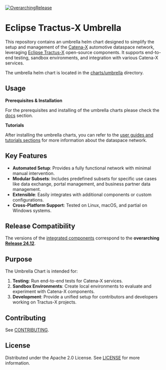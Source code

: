 [![OverarchingRelease](https://img.shields.io/badge/Release_24.08-blue)](https://github.com/eclipse-tractusx/tractus-x-release/blob/24.08/CHANGELOG.md#2408---2024-08-05)

# Eclipse Tractus-X Umbrella

This repository contains an umbrella helm chart designed to simplify the setup and management of the [Catena-X](https://catena-x.net/en/)
automotive dataspace network, leveraging [Eclipse Tractus-X](https://projects.eclipse.org/projects/automotive.tractusx) open-source components. It supports end-to-end testing, sandbox environments, and integration with various Catena-X services.

The umbrella helm chart is located in the [charts/umbrella](./charts/umbrella) directory.

## Usage

**Prerequisites & Installation**

For the prerequisites and installing of the umbrella charts please check the [docs](docs/README.md) section.

**Tutorials**

After installing the umbrella charts, you can refer to the [user guides and tutorials sections](docs/user/guides/README.md) for more information about the dataspace network.

## Key Features

- **Automated Setup**: Provides a fully functional network with minimal manual intervention.
- **Modular Subsets**: Includes predefined subsets for specific use cases like data exchange, portal management, and business partner data management.
- **Extensible**: Easily integrates with additional components or custom configurations.
- **Cross-Platform Support**: Tested on Linux, macOS, and partial on Windows systems.

## Release Compatibility

The versions of the [integrated components](docs/user/setup/chart-installation/README.md#available-components) correspond to the **overarching [Release 24.12](https://github.com/eclipse-tractusx/tractus-x-release/blob/24.12/CHANGELOG.md#2412---2024-12-02)**.

## Purpose

The Umbrella Chart is intended for:
1. **Testing**: Run end-to-end tests for Catena-X services.
2. **Sandbox Environments**: Create local environments to evaluate and experiment with Catena-X components.
3. **Development**: Provide a unified setup for contributors and developers working on Tractus-X projects.

## Contributing

See [CONTRIBUTING](CONTRIBUTING.md).

## License

Distributed under the Apache 2.0 License.
See [LICENSE](./LICENSE) for more information.
